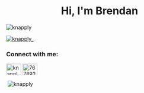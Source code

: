 <h1 align="center">Hi, I'm Brendan</h1>
<p align="left"> <img src="https://komarev.com/ghpvc/?username=knapply&label=Profile%20views&color=0e75b6&style=flat" alt="knapply" /> </p>

<p align="left"> <a href="https://twitter.com/knapply_" target="blank"><img src="https://img.shields.io/twitter/follow/knapply_?logo=twitter&style=for-the-badge" alt="knapply_" /></a> </p>

<h3 align="left">Connect with me:</h3>
<p align="left">
<a href="https://twitter.com/knapply_" target="blank"><img align="center" src="https://cdn.jsdelivr.net/npm/simple-icons@3.0.1/icons/twitter.svg" alt="knapply_" height="30" width="40" /></a>
<a href="https://stackoverflow.com/users/7678928" target="blank"><img align="center" src="https://cdn.jsdelivr.net/npm/simple-icons@3.0.1/icons/stackoverflow.svg" alt="7678928" height="30" width="40" /></a>
</p>


<p>&nbsp;<img align="center" src="https://github-readme-stats.vercel.app/api?username=knapply&show_icons=true&locale=en" alt="knapply" /></p>
